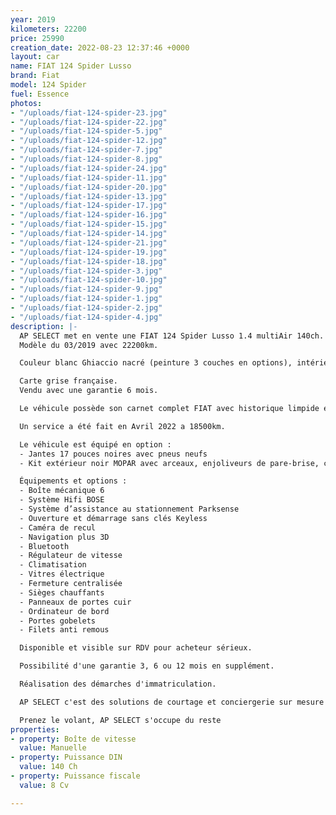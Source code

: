 ```yaml
---
year: 2019
kilometers: 22200
price: 25990
creation_date: 2022-08-23 12:37:46 +0000
layout: car
name: FIAT 124 Spider Lusso
brand: Fiat
model: 124 Spider
fuel: Essence
photos:
- "/uploads/fiat-124-spider-23.jpg"
- "/uploads/fiat-124-spider-22.jpg"
- "/uploads/fiat-124-spider-5.jpg"
- "/uploads/fiat-124-spider-12.jpg"
- "/uploads/fiat-124-spider-7.jpg"
- "/uploads/fiat-124-spider-8.jpg"
- "/uploads/fiat-124-spider-24.jpg"
- "/uploads/fiat-124-spider-11.jpg"
- "/uploads/fiat-124-spider-20.jpg"
- "/uploads/fiat-124-spider-13.jpg"
- "/uploads/fiat-124-spider-17.jpg"
- "/uploads/fiat-124-spider-16.jpg"
- "/uploads/fiat-124-spider-15.jpg"
- "/uploads/fiat-124-spider-14.jpg"
- "/uploads/fiat-124-spider-21.jpg"
- "/uploads/fiat-124-spider-19.jpg"
- "/uploads/fiat-124-spider-18.jpg"
- "/uploads/fiat-124-spider-3.jpg"
- "/uploads/fiat-124-spider-10.jpg"
- "/uploads/fiat-124-spider-9.jpg"
- "/uploads/fiat-124-spider-1.jpg"
- "/uploads/fiat-124-spider-2.jpg"
- "/uploads/fiat-124-spider-4.jpg"
description: |-
  AP SELECT met en vente une FIAT 124 Spider Lusso 1.4 multiAir 140ch.
  Modèle du 03/2019 avec 22200km.

  Couleur blanc Ghiaccio nacré (peinture 3 couches en options), intérieur Cuir noir.

  Carte grise française.
  Vendu avec une garantie 6 mois.

  Le véhicule possède son carnet complet FIAT avec historique limpide et dossier factures.

  Un service a été fait en Avril 2022 a 18500km.

  Le véhicule est équipé en option :
  - Jantes 17 pouces noires avec pneus neufs
  - Kit extérieur noir MOPAR avec arceaux, enjoliveurs de pare-brise, coque de rétroviseurs et sigles.

  Équipements et options :
  - Boîte mécanique 6
  - Système Hifi BOSE
  - Système d’assistance au stationnement Parksense
  - Ouverture et démarrage sans clés Keyless
  - Caméra de recul
  - Navigation plus 3D
  - Bluetooth
  - Régulateur de vitesse
  - Climatisation
  - Vitres électrique
  - Fermeture centralisée
  - Sièges chauffants
  - Panneaux de portes cuir
  - Ordinateur de bord
  - Portes gobelets
  - Filets anti remous

  Disponible et visible sur RDV pour acheteur sérieux.

  Possibilité d'une garantie 3, 6 ou 12 mois en supplément.

  Réalisation des démarches d'immatriculation.

  AP SELECT c'est des solutions de courtage et conciergerie sur mesure pour profiter librement de sa passion et de son patrimoine.

  Prenez le volant, AP SELECT s'occupe du reste
properties:
- property: Boîte de vitesse
  value: Manuelle
- property: Puissance DIN
  value: 140 Ch
- property: Puissance fiscale
  value: 8 Cv

---
```

